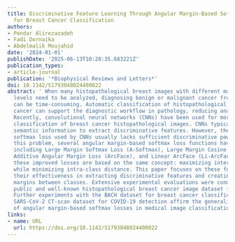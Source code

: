 ```yaml
---
title: Discriminative Feature Learning Through Angular Margin-Based Softmax Losses
  for Breast Cancer Classification
authors:
- Pendar Alirezazadeh
- Fadi Dornaika
- Abdelmalik Moujahid
date: '2024-01-01'
publishDate: '2025-06-13T10:28:35.683221Z'
publication_types:
- article-journal
publication: '*Biophysical Reviews and Letters*'
doi: 10.1142/S1793048024400022
abstract: ' When many histopathological breast images with different magnification
  levels need to be analyzed, diagnosing benign or malignant cancer from the images
  can be time-consuming. Automatic classification of histopathological images of breast
  cancer can support the diagnostic workflow in pathology, reducing analysis time.
  Recently, convolutional neural networks (CNNs) have been used for more accurate
  classification of breast cancer histopathological images. CNNs typically highlight
  semantic information to extract discriminative features. However, the traditional
  softmax loss used by CNNs usually lacks sufficient discriminative power. To address
  this problem, several angular margin-based softmax loss functions have been proposed,
  including Large Margin Softmax Loss (A-Softmax), Large Margin Cosine Loss (CosFace),
  Additive Angular Margin Loss (ArcFace), and Linear ArcFace (Li-ArcFace). All of
  these improved losses are based on the same concept: maximizing inter-class variance
  while minimizing intra-class distance. This paper focuses on these four losses and
  their effectiveness in extracting discriminative features and creating decision
  margins between classes. Extensive experimental evaluations were conducted on a
  public and well-known histopathological breast cancer image dataset (BreakHis).
  Further experiments with the BACH dataset for breast cancer classification and the
  SARS-CoV-2 CT-scan dataset for COVID-19 detection affirm the generalization capability
  of angular margin-based softmax losses in medical image classification.'
links:
- name: URL
  url: https://doi.org/10.1142/S1793048024400022
---
```

